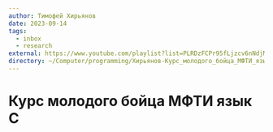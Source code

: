 ```yaml
---
author: Тимофей Хирьянов
date: 2023-09-14
tags:
  - inbox
  - research
external: https://www.youtube.com/playlist?list=PLRDzFCPr95fLjzcv6nNdjMu_9RcZgIM9U
directory: ~/Computer/programming/Хирьянов-Курс_молодого_бойца_МФТИ_язык_С/
---
```


# Курс молодого бойца МФТИ язык С


